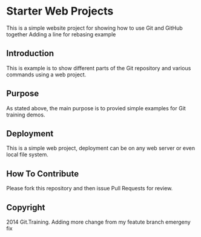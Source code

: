 # Starter Web Projects

This is a simple website project for showing how to use Git and GitHub together
Adding a line for rebasing example

## Introduction

This is example is to show different parts of the Git repository and various commands using a web project.

## Purpose

As stated above, the main purpose is to provied simple examples for Git training demos.

## Deployment

This is a simple web project, deployment can be on any web server or even local file system.

## How To Contribute

Please fork this repository and then issue Pull Requests for review.

## Copyright

2014 Git.Training. 
Adding more change from my featute branch
emergeny fix